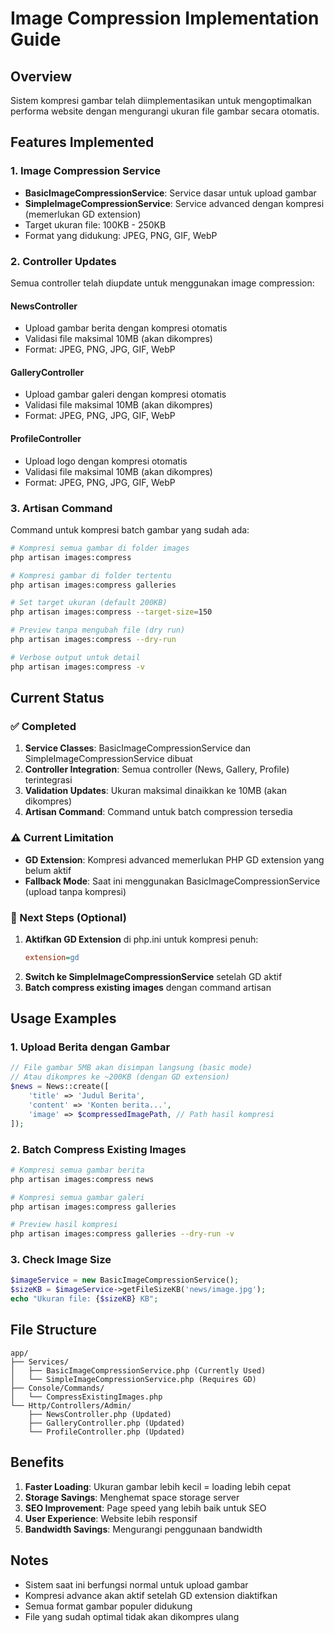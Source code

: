 # Image Compression Implementation Guide

## Overview
Sistem kompresi gambar telah diimplementasikan untuk mengoptimalkan performa website dengan mengurangi ukuran file gambar secara otomatis.

## Features Implemented

### 1. Image Compression Service
- **BasicImageCompressionService**: Service dasar untuk upload gambar
- **SimpleImageCompressionService**: Service advanced dengan kompresi (memerlukan GD extension)
- Target ukuran file: 100KB - 250KB
- Format yang didukung: JPEG, PNG, GIF, WebP

### 2. Controller Updates
Semua controller telah diupdate untuk menggunakan image compression:

#### NewsController
- Upload gambar berita dengan kompresi otomatis
- Validasi file maksimal 10MB (akan dikompres)
- Format: JPEG, PNG, JPG, GIF, WebP

#### GalleryController  
- Upload gambar galeri dengan kompresi otomatis
- Validasi file maksimal 10MB (akan dikompres)
- Format: JPEG, PNG, JPG, GIF, WebP

#### ProfileController
- Upload logo dengan kompresi otomatis
- Validasi file maksimal 10MB (akan dikompres)
- Format: JPEG, PNG, JPG, GIF, WebP

### 3. Artisan Command
Command untuk kompresi batch gambar yang sudah ada:

```bash
# Kompresi semua gambar di folder images
php artisan images:compress

# Kompresi gambar di folder tertentu
php artisan images:compress galleries

# Set target ukuran (default 200KB)
php artisan images:compress --target-size=150

# Preview tanpa mengubah file (dry run)
php artisan images:compress --dry-run

# Verbose output untuk detail
php artisan images:compress -v
```

## Current Status

### ✅ Completed
1. **Service Classes**: BasicImageCompressionService dan SimpleImageCompressionService dibuat
2. **Controller Integration**: Semua controller (News, Gallery, Profile) terintegrasi
3. **Validation Updates**: Ukuran maksimal dinaikkan ke 10MB (akan dikompres)
4. **Artisan Command**: Command untuk batch compression tersedia

### ⚠️ Current Limitation
- **GD Extension**: Kompresi advanced memerlukan PHP GD extension yang belum aktif
- **Fallback Mode**: Saat ini menggunakan BasicImageCompressionService (upload tanpa kompresi)

### 🔄 Next Steps (Optional)
1. **Aktifkan GD Extension** di php.ini untuk kompresi penuh:
   ```ini
   extension=gd
   ```
2. **Switch ke SimpleImageCompressionService** setelah GD aktif
3. **Batch compress existing images** dengan command artisan

## Usage Examples

### 1. Upload Berita dengan Gambar
```php
// File gambar 5MB akan disimpan langsung (basic mode)
// Atau dikompres ke ~200KB (dengan GD extension)
$news = News::create([
    'title' => 'Judul Berita',
    'content' => 'Konten berita...',
    'image' => $compressedImagePath, // Path hasil kompresi
]);
```

### 2. Batch Compress Existing Images
```bash
# Kompresi semua gambar berita
php artisan images:compress news

# Kompresi semua gambar galeri  
php artisan images:compress galleries

# Preview hasil kompresi
php artisan images:compress galleries --dry-run -v
```

### 3. Check Image Size
```php
$imageService = new BasicImageCompressionService();
$sizeKB = $imageService->getFileSizeKB('news/image.jpg');
echo "Ukuran file: {$sizeKB} KB";
```

## File Structure
```
app/
├── Services/
│   ├── BasicImageCompressionService.php (Currently Used)
│   └── SimpleImageCompressionService.php (Requires GD)
├── Console/Commands/
│   └── CompressExistingImages.php
└── Http/Controllers/Admin/
    ├── NewsController.php (Updated)
    ├── GalleryController.php (Updated)
    └── ProfileController.php (Updated)
```

## Benefits
1. **Faster Loading**: Ukuran gambar lebih kecil = loading lebih cepat
2. **Storage Savings**: Menghemat space storage server
3. **SEO Improvement**: Page speed yang lebih baik untuk SEO
4. **User Experience**: Website lebih responsif
5. **Bandwidth Savings**: Mengurangi penggunaan bandwidth

## Notes
- Sistem saat ini berfungsi normal untuk upload gambar
- Kompresi advance akan aktif setelah GD extension diaktifkan
- Semua format gambar populer didukung
- File yang sudah optimal tidak akan dikompres ulang
